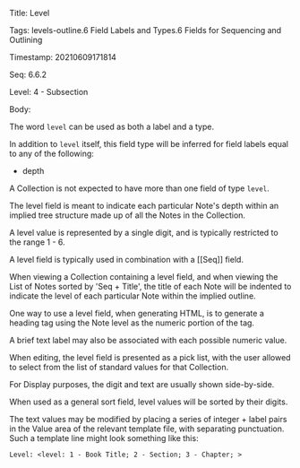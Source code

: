 Title:  Level

Tags:   levels-outline.6 Field Labels and Types.6 Fields for Sequencing and Outlining

Timestamp: 20210609171814

Seq:    6.6.2

Level:  4 - Subsection

Body: 

The word `level` can be used as both a label and a type. 

In addition to `level` itself, this field type will be inferred for field labels equal to any of the following:

+ depth

A Collection is not expected to have more than one field of type `level`. 

The level field is meant to indicate each particular Note's depth within an implied tree structure made up of all the Notes in the Collection. 

A level value is represented by a single digit, and is typically restricted to the range 1 - 6. 

A level field is typically used in combination with a [[Seq]] field. 

When viewing a Collection containing a level field, and when viewing the List of Notes sorted by 'Seq + Title', the title of each Note will be indented to indicate the level of each particular Note within the implied outline. 

One way to use a level field, when generating HTML, is to generate a heading tag using the Note level as the numeric portion of the tag. 

A brief text label may also be associated with each possible numeric value. 

When editing, the level field is presented as a pick list, with the user allowed to select from the list of standard values for that Collection. 

For Display purposes, the digit and text are usually shown side-by-side. 

When used as a general sort field, level values will be sorted by their digits. 

The text values may be modified by placing a series of integer + label pairs in the Value area of the relevant template file, with separating punctuation. Such a template line might look something like this:

	Level: <level: 1 - Book Title; 2 - Section; 3 - Chapter; >

